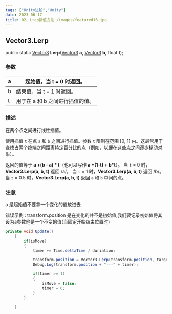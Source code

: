 ```yaml
---
tags: ["Unity进阶","Unity"]
date: 2023-06-17
title: 02、Lrep插值方法 /images/featured16.jpg
---
```

## Vector3.Lerp

public static [Vector3](https://docs.unity.cn/cn/2020.3/ScriptReference/Vector3.html) **Lerp**([Vector3](https://docs.unity.cn/cn/2020.3/ScriptReference/Vector3.html) **a**, [Vector3](https://docs.unity.cn/cn/2020.3/ScriptReference/Vector3.html) **b**, float **t**);

### 参数

| a    | 起始值，当 t = 0 时返回。        |
| ---- | -------------------------------- |
| b    | 结束值，当 t = 1 时返回。        |
| t    | 用于在 a 和 b 之间进行插值的值。 |

### 描述

在两个点之间进行线性插值。

使用插值 `t` 在点 `a` 和 `b` 之间进行插值。参数 `t` 限制在范围 [0, 1] 内。这最常用于查找占两个终端之间距离特定百分比的点（例如，以便在这些点之间逐步移动对象）。

返回的值等于 **a +(b - a) \* t**（也可以写作 **a \*(1-t) + b\*t**）。
当 `t` = 0 时，**Vector3.Lerp(a, b, t)** 返回 /a/。
当 `t` = 1 时，**Vector3.Lerp(a, b, t)** 返回 /b/。
当 `t` = 0.5 时，**Vector3.Lerp(a, b, t)** 返回 `a` 和 `b` 中间的点。

### 注意

a 是起始值不要拿一个变化的值放进去

错误示例 :  transform.position 是在变化的并不是初始值,我们要记录初始值将其设为a参数他是一个不变的值(当固定开始结束位置时) 

```cs
private void Update()
    {
        if(isMove)
        {
            timer += Time.deltaTime / duriation;

            transform.position = Vector3.Lerp(transform.position, target.position, timer);
            Debug.Log(transform.position + "---" + timer);

            if(timer >= 1)
            {
                isMove = false;
                timer = 0;
            }
        }

    }
```

